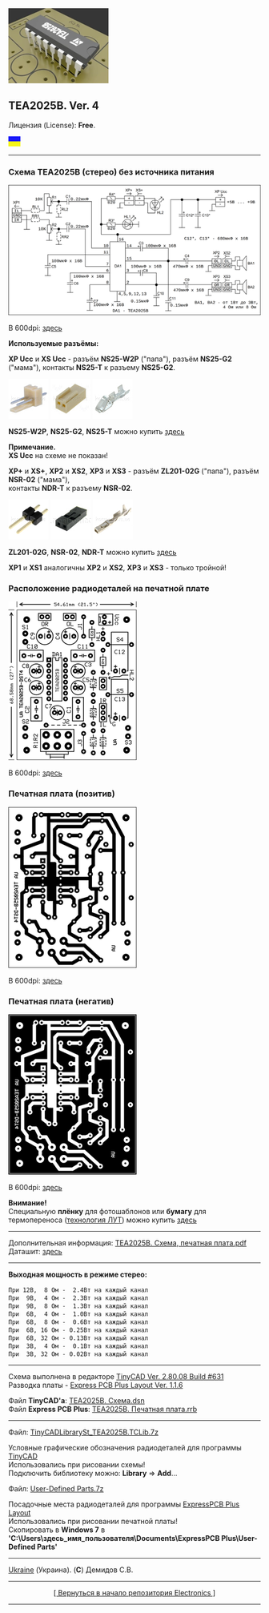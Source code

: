 <a href="https://github.com/drilnet/electronics/tree/master/AUDIO%20AMPLIFIER%20TEA2025B/TEA2025B.%20Animation">
<img src="https://github.com/drilnet/electronics/blob/master/AUDIO%20AMPLIFIER%20TEA2025B/TEA2025B.%20Animation/TEA2025B%2C%20contrast%20LQ.webp" title="Заставка к проекту! Лицензия (License): GNU GPL V3. (C) Демидов С.В.">
</a>

## TEA2025B. Ver. 4

Лицензия (License): **Free**.

![](https://github.com/drilnet/electronics/blob/master/UA.png)

<hr>

### Схема TEA2025B (стерео) без источника питания

![](https://github.com/drilnet/electronics/blob/master/AUDIO%20AMPLIFIER%20TEA2025B/TEA2025B.%20Ver.%204/%D0%98%D0%B7%D0%BE%D0%B1%D1%80%D0%B0%D0%B6%D0%B5%D0%BD%D0%B8%D1%8F%20-%20%D1%81%D1%85%D0%B5%D0%BC%D0%B0%2C%20%D0%BF%D0%B5%D1%87%D0%B0%D1%82%D0%BD%D0%B0%D1%8F%20%D0%BF%D0%BB%D0%B0%D1%82%D0%B0%2072dpi/TEA2025B.%20%D0%A1%D1%85%D0%B5%D0%BC%D0%B0.png)

В 600dpi: [здесь](https://github.com/drilnet/electronics/blob/master/AUDIO%20AMPLIFIER%20TEA2025B/TEA2025B.%20Ver.%204/%D0%98%D0%B7%D0%BE%D0%B1%D1%80%D0%B0%D0%B6%D0%B5%D0%BD%D0%B8%D1%8F%20-%20%D1%81%D1%85%D0%B5%D0%BC%D0%B0%2C%20%D0%BF%D0%B5%D1%87%D0%B0%D1%82%D0%BD%D0%B0%D1%8F%20%D0%BF%D0%BB%D0%B0%D1%82%D0%B0%20600dpi/TEA2025B.%20%D0%A1%D1%85%D0%B5%D0%BC%D0%B0.png)

**Используемые разъёмы:**

**XP Ucc** и **XS Ucc** - разъём **NS25-W2P** ("папа"), разъём **NS25-G2** ("мама"), контакты **NS25-T** к разъему **NS25-G2**.

![](https://github.com/drilnet/electronics/blob/master/AUDIO%20AMPLIFIER%20TEA2025B/TEA2025B.%20Ver.%204/%D0%98%D0%B7%D0%BE%D0%B1%D1%80%D0%B0%D0%B6%D0%B5%D0%BD%D0%B8%D1%8F%20-%20%D0%BA%D0%BE%D1%80%D0%BF%D1%83%D1%81%20%D0%BC%D0%B8%D0%BA%D1%80%D0%BE%D1%81%D1%85%D0%B5%D0%BC%D1%8B%2C%20%D1%80%D0%B0%D0%B7%D1%8A%D1%91%D0%BC%D1%8B/XP%20Ucc%20%26%20XS%20Ucc%20-%20NS25-W2P.jpg)
![](https://github.com/drilnet/electronics/blob/master/AUDIO%20AMPLIFIER%20TEA2025B/TEA2025B.%20Ver.%204/%D0%98%D0%B7%D0%BE%D0%B1%D1%80%D0%B0%D0%B6%D0%B5%D0%BD%D0%B8%D1%8F%20-%20%D0%BA%D0%BE%D1%80%D0%BF%D1%83%D1%81%20%D0%BC%D0%B8%D0%BA%D1%80%D0%BE%D1%81%D1%85%D0%B5%D0%BC%D1%8B%2C%20%D1%80%D0%B0%D0%B7%D1%8A%D1%91%D0%BC%D1%8B/XP%20Ucc%20%26%20XS%20Ucc%20-%20NS25-G2.jpg)
![](https://github.com/drilnet/electronics/blob/master/AUDIO%20AMPLIFIER%20TEA2025B/TEA2025B.%20Ver.%204/%D0%98%D0%B7%D0%BE%D0%B1%D1%80%D0%B0%D0%B6%D0%B5%D0%BD%D0%B8%D1%8F%20-%20%D0%BA%D0%BE%D1%80%D0%BF%D1%83%D1%81%20%D0%BC%D0%B8%D0%BA%D1%80%D0%BE%D1%81%D1%85%D0%B5%D0%BC%D1%8B%2C%20%D1%80%D0%B0%D0%B7%D1%8A%D1%91%D0%BC%D1%8B/XP%20UCC%20%26%20XS%20Ucc%20-%20NS25-T.jpg)

**NS25-W2P**, **NS25-G2**, **NS25-T** можно купить [здесь](http://www.kosmodrom.com.ua/prodlist.php?name=ns25connector)

**Примечание.**
<br>
**XS Ucc** на схеме не показан!

**XP+** и **XS+**, **XP2** и **XS2**, **XP3** и **XS3** - разъём **ZL201-02G** ("папа"), разъём **NSR-02** ("мама"),
<br>
контакты **NDR-T** к разъему **NSR-02**.

![](https://github.com/drilnet/electronics/blob/master/AUDIO%20AMPLIFIER%20TEA2025B/TEA2025B.%20Ver.%204/%D0%98%D0%B7%D0%BE%D0%B1%D1%80%D0%B0%D0%B6%D0%B5%D0%BD%D0%B8%D1%8F%20-%20%D0%BA%D0%BE%D1%80%D0%BF%D1%83%D1%81%20%D0%BC%D0%B8%D0%BA%D1%80%D0%BE%D1%81%D1%85%D0%B5%D0%BC%D1%8B%2C%20%D1%80%D0%B0%D0%B7%D1%8A%D1%91%D0%BC%D1%8B/XP%2B%20%26%20XS%2B%2C%20XP2%20%26%20XS2%2C%20XP3%20%26%20XS3%20-%20ZL201-02G.jpg)
![](https://github.com/drilnet/electronics/blob/master/AUDIO%20AMPLIFIER%20TEA2025B/TEA2025B.%20Ver.%204/%D0%98%D0%B7%D0%BE%D0%B1%D1%80%D0%B0%D0%B6%D0%B5%D0%BD%D0%B8%D1%8F%20-%20%D0%BA%D0%BE%D1%80%D0%BF%D1%83%D1%81%20%D0%BC%D0%B8%D0%BA%D1%80%D0%BE%D1%81%D1%85%D0%B5%D0%BC%D1%8B%2C%20%D1%80%D0%B0%D0%B7%D1%8A%D1%91%D0%BC%D1%8B/XP%2B%20%26%20XS%2B%2C%20XP2%20%26%20XS2%2C%20XP3%20%26%20XS3%20-%20NSR-02.jpg)
![](https://github.com/drilnet/electronics/blob/master/AUDIO%20AMPLIFIER%20TEA2025B/TEA2025B.%20Ver.%204/%D0%98%D0%B7%D0%BE%D0%B1%D1%80%D0%B0%D0%B6%D0%B5%D0%BD%D0%B8%D1%8F%20-%20%D0%BA%D0%BE%D1%80%D0%BF%D1%83%D1%81%20%D0%BC%D0%B8%D0%BA%D1%80%D0%BE%D1%81%D1%85%D0%B5%D0%BC%D1%8B%2C%20%D1%80%D0%B0%D0%B7%D1%8A%D1%91%D0%BC%D1%8B/XP%2B%20%26%20XS%2B%2C%20XP2%20%26%20XS2%2C%20XP3%20%26%20XS2%20-%20NDR-T.jpg)

**ZL201-02G**, **NSR-02**, **NDR-T** можно купить [здесь](http://www.kosmodrom.com.ua/prodlist.php?name=plspldconnector)

**XP1** и **XS1** аналогичны **XP2** и **XS2**, **XP3** и **XS3** - только тройной!

### Расположение радиодеталей на печатной плате

![](https://github.com/drilnet/electronics/blob/master/AUDIO%20AMPLIFIER%20TEA2025B/TEA2025B.%20Ver.%204/%D0%98%D0%B7%D0%BE%D0%B1%D1%80%D0%B0%D0%B6%D0%B5%D0%BD%D0%B8%D1%8F%20-%20%D1%81%D1%85%D0%B5%D0%BC%D0%B0%2C%20%D0%BF%D0%B5%D1%87%D0%B0%D1%82%D0%BD%D0%B0%D1%8F%20%D0%BF%D0%BB%D0%B0%D1%82%D0%B0%2072dpi/TEA2025B.%20%D0%A0%D0%B0%D1%81%D0%BF%D0%BE%D0%BB%D0%BE%D0%B6%D0%B5%D0%BD%D0%B8%D0%B5%20%D0%BA%D0%BE%D0%BC%D0%BF%D0%BE%D0%BD%D0%B5%D0%BD%D1%82%D0%BE%D0%B2.png)

В 600dpi: [здесь](https://github.com/drilnet/electronics/blob/master/AUDIO%20AMPLIFIER%20TEA2025B/TEA2025B.%20Ver.%204/%D0%98%D0%B7%D0%BE%D0%B1%D1%80%D0%B0%D0%B6%D0%B5%D0%BD%D0%B8%D1%8F%20-%20%D1%81%D1%85%D0%B5%D0%BC%D0%B0%2C%20%D0%BF%D0%B5%D1%87%D0%B0%D1%82%D0%BD%D0%B0%D1%8F%20%D0%BF%D0%BB%D0%B0%D1%82%D0%B0%20600dpi/TEA2025B.%20%D0%A0%D0%B0%D1%81%D0%BF%D0%BE%D0%BB%D0%BE%D0%B6%D0%B5%D0%BD%D0%B8%D0%B5%20%D0%BA%D0%BE%D0%BC%D0%BF%D0%BE%D0%BD%D0%B5%D0%BD%D1%82%D0%BE%D0%B2.png)

### Печатная плата (позитив)

![](https://github.com/drilnet/electronics/blob/master/AUDIO%20AMPLIFIER%20TEA2025B/TEA2025B.%20Ver.%204/%D0%98%D0%B7%D0%BE%D0%B1%D1%80%D0%B0%D0%B6%D0%B5%D0%BD%D0%B8%D1%8F%20-%20%D1%81%D1%85%D0%B5%D0%BC%D0%B0%2C%20%D0%BF%D0%B5%D1%87%D0%B0%D1%82%D0%BD%D0%B0%D1%8F%20%D0%BF%D0%BB%D0%B0%D1%82%D0%B0%2072dpi/TEA2025B.%20%D0%9F%D0%B5%D1%87%D0%B0%D1%82%D0%BD%D0%B0%D1%8F%20%D0%BF%D0%BB%D0%B0%D1%82%D0%B0%20(%D0%9F).png)

В 600dpi: [здесь](https://github.com/drilnet/electronics/blob/master/AUDIO%20AMPLIFIER%20TEA2025B/TEA2025B.%20Ver.%204/%D0%98%D0%B7%D0%BE%D0%B1%D1%80%D0%B0%D0%B6%D0%B5%D0%BD%D0%B8%D1%8F%20-%20%D1%81%D1%85%D0%B5%D0%BC%D0%B0%2C%20%D0%BF%D0%B5%D1%87%D0%B0%D1%82%D0%BD%D0%B0%D1%8F%20%D0%BF%D0%BB%D0%B0%D1%82%D0%B0%20600dpi/TEA2025B.%20%D0%9F%D0%B5%D1%87%D0%B0%D1%82%D0%BD%D0%B0%D1%8F%20%D0%BF%D0%BB%D0%B0%D1%82%D0%B0%20(%D0%9F).png)

### Печатная плата (негатив)
![](https://github.com/drilnet/electronics/blob/master/AUDIO%20AMPLIFIER%20TEA2025B/TEA2025B.%20Ver.%204/%D0%98%D0%B7%D0%BE%D0%B1%D1%80%D0%B0%D0%B6%D0%B5%D0%BD%D0%B8%D1%8F%20-%20%D1%81%D1%85%D0%B5%D0%BC%D0%B0%2C%20%D0%BF%D0%B5%D1%87%D0%B0%D1%82%D0%BD%D0%B0%D1%8F%20%D0%BF%D0%BB%D0%B0%D1%82%D0%B0%2072dpi/TEA2025B.%20%D0%9F%D0%B5%D1%87%D0%B0%D1%82%D0%BD%D0%B0%D1%8F%20%D0%BF%D0%BB%D0%B0%D1%82%D0%B0%20(%D0%9D).png)

В 600dpi: [здесь](https://github.com/drilnet/electronics/blob/master/AUDIO%20AMPLIFIER%20TEA2025B/TEA2025B.%20Ver.%204/%D0%98%D0%B7%D0%BE%D0%B1%D1%80%D0%B0%D0%B6%D0%B5%D0%BD%D0%B8%D1%8F%20-%20%D1%81%D1%85%D0%B5%D0%BC%D0%B0%2C%20%D0%BF%D0%B5%D1%87%D0%B0%D1%82%D0%BD%D0%B0%D1%8F%20%D0%BF%D0%BB%D0%B0%D1%82%D0%B0%20600dpi/TEA2025B.%20%D0%9F%D0%B5%D1%87%D0%B0%D1%82%D0%BD%D0%B0%D1%8F%20%D0%BF%D0%BB%D0%B0%D1%82%D0%B0%20(%D0%9D).png)

**Внимание!**
<br>
Специальную **плёнку** для фотошаблонов или **бумагу** для термопереноса ([технология ЛУТ](https://uk.wikipedia.org/wiki/Лазерно-праскова_технологія "Украинская Википедия")) можно купить [здесь](https://voron.ua/catalog/materials-for-production-and-repair/materials-for-pcb-manufacturing/printer_film "https://voron.ua/")

<hr>

Дополнительная информация: [TEA2025B. Схема, печатная плата.pdf](https://github.com/drilnet/electronics/blob/master/AUDIO%20AMPLIFIER%20TEA2025B/TEA2025B.%20Ver.%204/TEA2025B.%20%D0%A1%D1%85%D0%B5%D0%BC%D0%B0%2C%20%D0%BF%D0%B5%D1%87%D0%B0%D1%82%D0%BD%D0%B0%D1%8F%20%D0%BF%D0%BB%D0%B0%D1%82%D0%B0.pdf)
<br>
Даташит: [здесь](https://github.com/drilnet/electronics/blob/master/AUDIO%20AMPLIFIER%20TEA2025B/TEA2025B.%20Datasheet/Datasheet.%20%D0%A3%D1%81%D0%B8%D0%BB%D0%B8%D1%82%D0%B5%D0%BB%D1%8C%20%D0%B7%D0%B2%D1%83%D0%BA%D0%BE%D0%B2%D0%BE%D0%B9%20%D1%87%D0%B0%D1%81%D1%82%D0%BE%D1%82%D1%8B%20TEA2025B%20(2.4%20%D0%92%D1%82%20%D1%81%D1%82%D0%B5%D1%80%D0%B5%D0%BE%2C%204.7%20%D0%92%D1%82%20%D0%BC%D0%BE%D0%BD%D0%BE).pdf)

<hr>

**Выходная мощность в режиме стерео:**

```
При 12В,  8 Ом -  2.4Вт на каждый канал
При  9В,  4 Ом -  2.3Вт на каждый канал
При  9В,  8 Ом -  1.3Вт на каждый канал
При  6В,  4 Ом -  1.0Вт на каждый канал
При  6В,  8 Ом -  0.6Вт на каждый канал
При  6В, 16 Ом - 0.25Вт на каждый канал
При  6В, 32 Ом - 0.13Вт на каждый канал
При  3В,  4 Ом -  0.1Вт на каждый канал
При  3В, 32 Ом - 0.02Вт на каждый канал
```

<hr>

Схема выполнена в редакторе [TinyCAD Ver. 2.80.08 Build #631](https://www.tinycad.net)
<br>
Разводка платы - [Express PCB Plus Layout Ver. 1.1.6](https://www.expresspcb.com)

Файл **TinyCAD'а**: [TEA2025B. Схема.dsn](https://github.com/drilnet/electronics/blob/master/AUDIO%20AMPLIFIER%20TEA2025B/TEA2025B.%20Ver.%204/%D0%A4%D0%B0%D0%B9%D0%BB%D1%8B%20dsn%2C%20rrb/TEA2025B.%20%D0%A1%D1%85%D0%B5%D0%BC%D0%B0.dsn)
<br>
Файл **Express PCB Plus**: [TEA2025B. Печатная плата.rrb](https://github.com/drilnet/electronics/blob/master/AUDIO%20AMPLIFIER%20TEA2025B/TEA2025B.%20Ver.%204/%D0%A4%D0%B0%D0%B9%D0%BB%D1%8B%20dsn%2C%20rrb/TEA2025B.%20%D0%9F%D0%B5%D1%87%D0%B0%D1%82%D0%BD%D0%B0%D1%8F%20%D0%BF%D0%BB%D0%B0%D1%82%D0%B0.rrb)

<hr>

Файл: [TinyCADLibrarySt_TEA2025B.TCLib.7z](https://github.com/drilnet/electronics/blob/master/AUDIO%20AMPLIFIER%20TEA2025B/TEA2025B.%20Ver.%204/TinyCADLibrarySt_TEA2025B.TCLib.7z)

Условные графические обозначения радиодеталей для программы [TinyCAD](https://www.tinycad.net/)
<br>
Использовались при рисовании схемы!
<br>
Подключить библиотеку можно: **Library** => **Add**...

Файл: [User-Defined Parts.7z](https://github.com/drilnet/electronics/blob/master/AUDIO%20AMPLIFIER%20TEA2025B/TEA2025B.%20Ver.%204/User-Defined%20Parts.7z)

Посадочные места радиодеталей для программы [ExpressPCB Plus Layout](https://www.expresspcb.com/)
<br>
Использовались при рисовании печатной платы!
<br>
Скопировать в **Windows 7** в **'C:\Users\здесь_имя_пользователя\Documents\ExpressPCB Plus\User-Defined Parts\'**

<hr>

[Ukraine](https://en.wikipedia.org/wiki/Ukraine) (Украина). (**C**) Демидов С.В.

<hr>

<div align="center">
<a href="https://github.com/drilnet/electronics">
[ Вернуться в начало репозитория Electronics ]
</a>
</div>

<hr>
